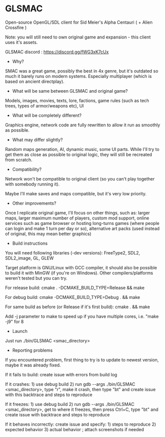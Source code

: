 # GLSMAC
Open-source OpenGL/SDL client for Sid Meier's Alpha Centauri ( + Alien Crossfire )

Note: you will still need to own original game and expansion - this client uses it's assets.

GLSMAC discord : https://discord.gg/fWG3xK7cUx

- Why?

SMAC was a great game, possibly the best in 4x genre, but it's outdated so much it barely runs on modern systems. Especially multiplayer (which is based on ancient directplay).

- What will be same between GLSMAC and original game?

Models, images, movies, texts, lore, factions, game rules (such as tech trees, types of armor/weapons etc), UI

- What will be completely different?

Graphics engine, network code are fully rewritten to allow it run as smoothly as possible.

- What may differ slightly?

Random maps generation, AI, dynamic music, some UI parts. While I'll try to get them as close as possible to original logic, they will still be recreated from scratch.

- Compatibility?

Network won't be compatible to original client (so you can't play together with somebody running it).

Maybe I'll make saves and maps compatible, but it's very low priority.

- Other improvements?

Once I replicate original game, I'll focus on other things, such as: larger maps, larger maximum number of players, custom mod support, online services such as game browser or hosting long-turns games (where people can login and make 1 turn per day or so), alternative art packs (used instead of original, this may mean better graphics)

- Build instructions

You will need following libraries (-dev versions): FreeType2, SDL2, SDL2_image, GL, GLEW

Target platform is GNU/Linux with GCC compiler, it should also be possible to build it with MinGW (if you're on Windows). Other compilers/platforms weren't tested but you can try.

For release build: cmake . -DCMAKE_BUILD_TYPE=Release && make

For debug build: cmake -DCMAKE_BUILD_TYPE=Debug . && make

For same build as before (or Release if it's first build): cmake . && make

Add -j parameter to make to speed up if you have multiple cores, i.e. "make -j9" for 8

- Launch

Just run ./bin/GLSMAC <smac_directory>

- Reporting problems

If you encountered problem, first thing to try is to update to newest version, maybe it was already fixed.

If it fails to build: create issue with errors from build log

If it crashes: 1) use debug build 2) run gdb --args ./bin/GLSMAC <smac_directory>, type "r", make it crash, then type "bt" and create issue with this backtrace and steps to reproduce

If it freezes: 1) use debug build 2) run gdb --args ./bin/GLSMAC <smac_directory>, get to where it freezes, then press Ctrl+C, type "bt" and create issue with backtrace and steps to reproduce

If it behaves incorrectly: create issue and specify: 1) steps to reproduce 2) expected behavior 3) actual behavior ; attach screenshots if needed
